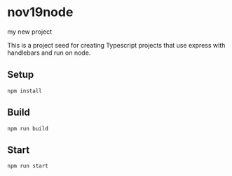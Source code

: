 # nov19node

my new project

This is a project seed for creating Typescript projects that use express with handlebars and run on node.

## Setup

`npm install`

## Build

`npm run build`

## Start

`npm run start`


